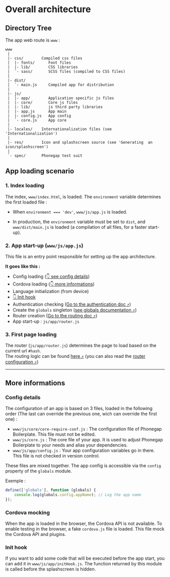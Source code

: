 # Overall architecture

## Directory Tree

The app web route is `www` :

```
www
 |
 |- css/        Compiled css files
 |  |- fonts/      Font files
 |  |- lib/        CSS libraries
 |  `- sass/       SCSS files (compiled to CSS files)
 |
 |- dist/
 |  `- main.js     Compiled app for distribution
 |
 |- js/
 |  |- app/        Application specific js files
 |  |- core/       Core js files
 |  |- lib/        js third party libraries
 |  |- app.js      App main
 |  |- config.js   App config
 |  `- core.js     App core
 |
 |- locales/    Internationalization files (see  'Internationalization')
 |
 |- res/        Icon and splashscreen source (see 'Generating  an icon/splashscreen')
 |
 `- spec/       Phonegap test suit
```

## App loading scenario

### 1. Index loading

The index, `www/index.html`, is loaded. The `environment` variable determines the first loaded file :

- When `environment === 'dev'`, `www/js/app.js` is loaded.

- In production, the `environment` variable must be set to `dist`, and `www/dist/main.js` is loaded (a compilation of all files, for a faster start-up).

### 2. App start-up (`www/js/app.js`)

This file is an entry point responsible for setting up the app architecture.

__It goes like this :__

- Config loading ([:point_down: see config details](#config-details))
- Cordova loading ([:point_down: more informations](#cordova-mocking))
- Language initialization (from device)
- [:point_down: Init hook](#init-hook)
- Authentication checking ([Go to the authentication doc :arrow_heading_up:](auth.md))
- Create the `globals` singleton ([see globals documentation  :arrow_heading_up:](globals.md))
- Router creation ([Go to the routing doc :arrow_heading_up:](routing.md))
- App start-up : `js/app/router.js`

### 3. First page loading

The router (`js/app/router.js`) determines the page to load based on the current url `#hash`.  
The routing logic can be found [here :arrow_heading_up:](routing.md) (you can also read the [router configuration :arrow_heading_up:](router.md))

---

## More informations

### Config details

The configuration of an app is based on 3 files, loaded in the following order (The last can override the previous one, wich can override the first one) :

- `www/js/core/core-require-conf.js` : The configuration file of Phonegap Boilerplate. This file must not be edited.
- `www/js/core.js` : The core file of your app. It is used to adjust Phonegap Boilerplate to your needs and alias your dependencies.
- `www/js/app/config.js` : Your app configuration variables go in there. This file is not checked in version control.

These files are mixed together. The app config is accessible via the `config` property of the `globals` module.

Exemple :
```js
define(['globals'], function (globals) {
    console.log(globals.config.appName); // Log the app name
});
```

### Cordova mocking

When the app is loaded in the browser, the Cordova API is not available.
To enable testing in the browser, a fake `cordova.js` file is loaded. This file
mock the Cordova API and plugins.

### Init hook

If you want to add some code that will be executed before the app start, you can add it in `www/js/app/initHook.js`. The function returned by this module is called before the splashscreen is hidden.
